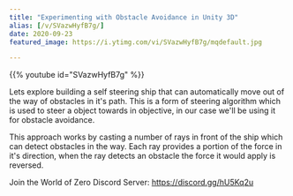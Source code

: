 ```yaml
---
title: "Experimenting with Obstacle Avoidance in Unity 3D"
alias: [/v/SVazwHyfB7g/]
date: 2020-09-23
featured_image: https://i.ytimg.com/vi/SVazwHyfB7g/mqdefault.jpg

---
```


{{% youtube id="SVazwHyfB7g" %}}

Lets explore building a self steering ship that can automatically move out of the way of obstacles in it's path. This is a form of steering algorithm which is used to steer a object towards in objective, in our case we'll be using it for obstacle avoidance.

This approach works by casting a number of rays in front of the ship which can detect obstacles in the way. Each ray provides a portion of the force in it's direction, when the ray detects an obstacle the force it would apply is reversed.

Join the World of Zero Discord Server: https://discord.gg/hU5Kq2u